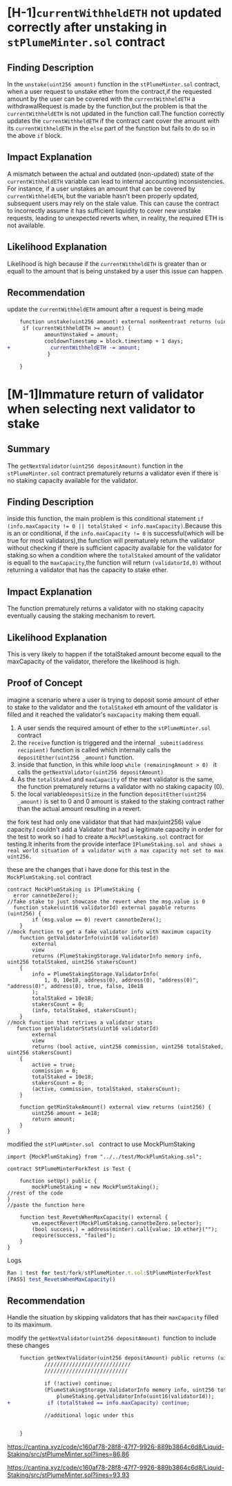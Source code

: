 # [H-1]`currentWithheldETH` not updated correctly after unstaking in `stPlumeMinter.sol` contract

## Finding Description

In the `unstake(uint256 amount)` function in the `stPlumeMinter.sol` contract, when a user request to unstake ether from the contract,if the requested amount by the user can be covered with the `currentWithheldETH` a withdrawalRequest is made by the function,but the problem is that  the `currentWithheldETH` is not updated in the function call.The function correctly updates the `currentWithheldETH` if the contract cant cover the amount with its `currentWithheldETH` in the `else` part of the function but fails to do so in the above `if` block.
## Impact Explanation
A mismatch between the actual and outdated (non-updated) state of the `currentWithheldETH` variable can lead to internal accounting inconsistencies. For instance, if a user unstakes an amount that can be covered by `currentWithheldETH`, but the variable hasn't been properly updated, subsequent users may rely on the stale value. This can cause the contract to incorrectly assume it has sufficient liquidity to cover new unstake requests, leading to unexpected reverts when, in reality, the required ETH is not available.

## Likelihood Explanation
Likelihood is high because if the `currentWithheldETH` is greater than or equall to the amount that is being unstaked by a user this issue can happen.



## Recommendation
update the `currentWithheldETH` amount after a request is being made 

```diff
    function unstake(uint256 amount) external nonReentrant returns (uint256 amountUnstaked) {
     if (currentWithheldETH >= amount) {
            amountUnstaked = amount;
            cooldownTimestamp = block.timestamp + 1 days;
+             currentWithheldETH -= amount;
             }

    }
```
# [M-1]Immature return of validator when selecting next validator to stake

## Summary
The `getNextValidator(uint256 depositAmount)` function in the `stPlumeMinter.sol` contract prematurely returns a validator even if there is no staking capacity available for the validator.

## Finding Description

 inside this function, the main problem is this conditional statement `if (info.maxCapacity != 0 || totalStaked < info.maxCapacity)`.Because this is an or conditional, if the `info.maxCapacity != 0` is successful(which will be true for most validators),the function will prematurely return the validator without checking if there is sufficient capacity available for the validator for staking.so when a condition where the `totalStaked` amount of the validator is equall to the `maxCapacity`,the function will return `(validatorId,0)` without returning a validator that has the capacity to stake ether.

## Impact Explanation
The function prematurely returns a validator with no staking capacity eventually causing the staking mechanism to revert.

## Likelihood Explanation
This is very likely to happen if the totalStaked amount become equall to the maxCapacity of the validator, therefore the likelihood is high.

## Proof of Concept
imagine a scenario where a user is trying to deposit some amount of ether to stake to the validator and the `totalStaked` eth amount of the validator is filled and it reached the validator's `maxCapacity` making them equall.

1. A user sends the required amount of ether to the `stPlumeMinter.sol` contract 
2. the `receive` function is triggered and the internal `_submit(address recipient)` function is called which internally calls the `depositEther(uint256 _amount)` function.
3. inside that function, in this while loop `while (remainingAmount > 0) ` it calls the `getNextValidator(uint256 depositAmount)`
4. As the `totalStaked` and `maxCapacity` of the next validator is the same, the function prematurely returns a validator with no staking capacity (0).
5. the local variable`depositSize` in the function `depositEther(uint256 _amount)` is set to 0 and 0 amount is staked to the staking contract rather than the actual amount resulting in a revert. 

 the fork test had only one validator that that had max(uint256) value capacity.I couldn't add a Validator that had a legitimate capacity in order for the test to work so i had to create a `MockPlumStaking.sol` contract for testing.It inherits from the provide interface `IPlumeStaking.sol and shows a real world situation of a validator with a max capacity not set to max uint256.` 

these are the changes that i have done for this test in the `MockPlumStaking.sol` contract

```solidity 
contract MockPlumStaking is IPlumeStaking {
  error cannotbeZero();
//fake stake to just showcase the revert when the msg.value is 0
  function stake(uint16 validatorId) external payable returns (uint256) {
        if (msg.value == 0) revert cannotbeZero();
    }
//mock function to get a fake validator info with maximum capacity
    function getValidatorInfo(uint16 validatorId)
        external
        view
        returns (PlumeStakingStorage.ValidatorInfo memory info, uint256 totalStaked, uint256 stakersCount)
    {
        info = PlumeStakingStorage.ValidatorInfo(
            1, 0, 10e18, address(0), address(0), "address(0)", "address(0)", address(0), true, false, 10e18
        );
        totalStaked = 10e18;
        stakersCount = 0;
        (info, totalStaked, stakersCount);
    }
//mock function that retrives a validator stats
   function getValidatorStats(uint16 validatorId)
        external
        view
        returns (bool active, uint256 commission, uint256 totalStaked, uint256 stakersCount)
    {
        active = true;
        commission = 0;
        totalStaked = 10e18;
        stakersCount = 0;
        (active, commission, totalStaked, stakersCount);
    }

    function getMinStakeAmount() external view returns (uint256) {
        uint256 amount = 1e18;
        return amount;
    }
}

```
modified the `stPlumMinter.sol ` contract to use MockPlumStaking

```solidity 
import {MockPlumStaking} from "../../test/MockPlumStaking.sol";

contract StPlumeMinterForkTest is Test {

    function setUp() public {
        mockPlumeStaking = new MockPlumStaking();
//rest of the code
}
//paste the function here

    function test_RevetsWhenMaxCapacity() external {
        vm.expectRevert(MockPlumStaking.cannotbeZero.selector);
        (bool success,) = address(minter).call{value: 10 ether}("");
        require(success, "failed");
    }
}

```
Logs
```javascript
Ran 1 test for test/fork/stPlumeMinter.t.sol:StPlumeMinterForkTest
[PASS] test_RevetsWhenMaxCapacity()

```


## Recommendation
Handle the situation by skipping validators that has their `maxCapacity` filled to its maximum.

modify the `getNextValidator(uint256 depositAmount) `function to include these changes
```diff
    function getNextValidator(uint256 depositAmount) public returns (uint256 validatorId, uint256 capacity) {
            ////////////////////////////
            ///////////////////////////

            if (!active) continue;
            (PlumeStakingStorage.ValidatorInfo memory info, uint256 totalStaked,) =
                plumeStaking.getValidatorInfo(uint16(validatorId));
+            if (totalStaked == info.maxCapacity) continue;

            //additional logic under this 


    }

```
https://cantina.xyz/code/c160af78-28f8-47f7-9926-889b3864c6d8/Liquid-Staking/src/stPlumeMinter.sol?lines=86,86

https://cantina.xyz/code/c160af78-28f8-47f7-9926-889b3864c6d8/Liquid-Staking/src/stPlumeMinter.sol?lines=93,93


